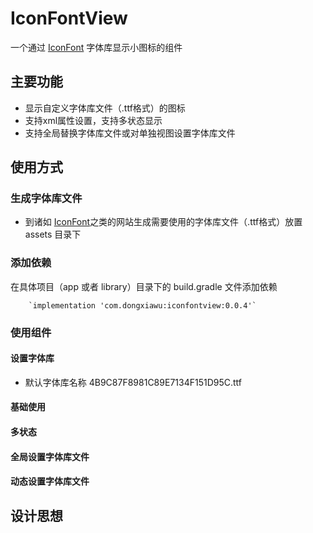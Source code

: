 # IconFontView

一个通过 [IconFont](https://www.iconfont.cn/) 字体库显示小图标的组件

## 主要功能
* 显示自定义字体库文件（.ttf格式）的图标
* 支持xml属性设置，支持多状态显示
* 支持全局替换字体库文件或对单独视图设置字体库文件
## 使用方式
### 生成字体库文件
* 到诸如 [IconFont](https://www.iconfont.cn/)之类的网站生成需要使用的字体库文件（.ttf格式）放置 assets 目录下
### 添加依赖
在具体项目（app 或者 library）目录下的 build.gradle 文件添加依赖

        `implementation 'com.dongxiawu:iconfontview:0.0.4'`

### 使用组件
#### 设置字体库
* 默认字体库名称 4B9C87F8981C89E7134F151D95C.ttf
#### 基础使用
#### 多状态
#### 全局设置字体库文件
#### 动态设置字体库文件
## 设计思想
